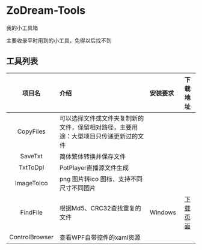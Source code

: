 # ZoDream-Tools
 我的小工具箱

主要收录平时用到的小工具，免得以后找不到


## 工具列表

|项目名|介绍|安装要求|下载地址|
|:--:|:--|:--|:--:|
|CopyFiles|可以选择文件或文件夹复制新的文件，保留相对路径，主要用途：大型项目只传递更新过的文件|||
|SaveTxt|简体繁体转换并保存文件|||
|TxtToDpl|PotPlayer直播源文件生成|||
|ImageToIco|png 图片转ico 图标，支持不同尺寸不同图片|||
|FindFile|根据Md5、CRC32查找重复的文件|Windows|[下载页面](https://zodream.cn/app/id/6.html)|
|ControlBrowser|查看WPF自带控件的xaml资源|||

